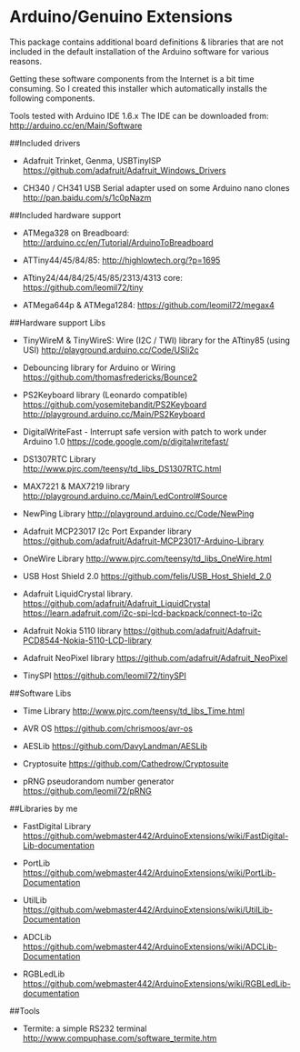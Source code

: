 # Arduino/Genuino Extensions

This package contains additional board definitions & libraries that are not
included in the default installation of the Arduino software for various reasons.

Getting these software components from the Internet is a bit time consuming.
So I created this installer which automatically installs the following components.

Tools tested with Arduino IDE 1.6.x The IDE can be downloaded from: http://arduino.cc/en/Main/Software

##Included drivers
* Adafruit Trinket, Genma, USBTinyISP
	https://github.com/adafruit/Adafruit_Windows_Drivers

* CH340 / CH341 USB Serial adapter used on some Arduino nano clones
	http://pan.baidu.com/s/1c0pNazm

##Included hardware support

* ATMega328 on Breadboard:
	http://arduino.cc/en/Tutorial/ArduinoToBreadboard
 
* ATTiny44/45/84/85:
	http://highlowtech.org/?p=1695
	
* ATtiny24/44/84/25/45/85/2313/4313 core:
	https://github.com/leomil72/tiny
 
* ATMega644p & ATMega1284:
	https://github.com/leomil72/megax4

##Hardware support Libs

* TinyWireM & TinyWireS: Wire (I2C / TWI) library for the ATtiny85 (using USI)
	http://playground.arduino.cc/Code/USIi2c

* Debouncing library for Arduino or Wiring
	https://github.com/thomasfredericks/Bounce2

* PS2Keyboard library (Leonardo compatible)
	https://github.com/yosemitebandit/PS2Keyboard
	http://playground.arduino.cc/Main/PS2Keyboard

* DigitalWriteFast - Interrupt safe version with patch to work under Arduino 1.0
	https://code.google.com/p/digitalwritefast/

* DS1307RTC Library
	http://www.pjrc.com/teensy/td_libs_DS1307RTC.html

* MAX7221 & MAX7219 library
	http://playground.arduino.cc/Main/LedControl#Source

* NewPing Library
	http://playground.arduino.cc/Code/NewPing

* Adafruit MCP23017 I2c Port Expander library
	https://github.com/adafruit/Adafruit-MCP23017-Arduino-Library

* OneWire Library
	http://www.pjrc.com/teensy/td_libs_OneWire.html
	
* USB Host Shield 2.0
	https://github.com/felis/USB_Host_Shield_2.0

* Adafruit LiquidCrystal library.
	https://github.com/adafruit/Adafruit_LiquidCrystal
	https://learn.adafruit.com/i2c-spi-lcd-backpack/connect-to-i2c

* Adafruit Nokia 5110 library
	https://github.com/adafruit/Adafruit-PCD8544-Nokia-5110-LCD-library

* Adafruit NeoPixel library
	https://github.com/adafruit/Adafruit_NeoPixel

* TinySPI
	https://github.com/leomil72/tinySPI

##Software Libs

* Time Library
	http://www.pjrc.com/teensy/td_libs_Time.html
	
* AVR OS
	https://github.com/chrismoos/avr-os

* AESLib
	https://github.com/DavyLandman/AESLib

* Cryptosuite
	https://github.com/Cathedrow/Cryptosuite

* pRNG pseudorandom number generator
	https://github.com/leomil72/pRNG

##Libraries by me

* FastDigital Library
	https://github.com/webmaster442/ArduinoExtensions/wiki/FastDigital-Lib-documentation

* PortLib
	https://github.com/webmaster442/ArduinoExtensions/wiki/PortLib-Documentation

* UtilLib
	https://github.com/webmaster442/ArduinoExtensions/wiki/UtilLib-Documentation

* ADCLib
	https://github.com/webmaster442/ArduinoExtensions/wiki/ADCLib-Documentation

* RGBLedLib
	https://github.com/webmaster442/ArduinoExtensions/wiki/RGBLedLib-documentation

##Tools
* Termite: a simple RS232 terminal
	http://www.compuphase.com/software_termite.htm